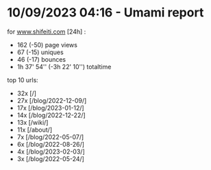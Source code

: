 # 10/09/2023 04:16 - Umami report
for www.shifeiti.com [24h] :

 - 162 (-50) page views
 - 67 (-15) uniques
 - 46 (-17) bounces
 - 1h 37' 54'' (-3h 22' 10'') totaltime


top 10 urls:
 - 32x [/]
 - 27x [/blog/2022-12-09/]
 - 17x [/blog/2023-01-12/]
 - 14x [/blog/2022-12-22/]
 - 13x [/wiki/]
 - 11x [/about/]
 - 7x [/blog/2022-05-07/]
 - 6x [/blog/2022-08-26/]
 - 4x [/blog/2023-02-03/]
 - 3x [/blog/2022-05-24/]


